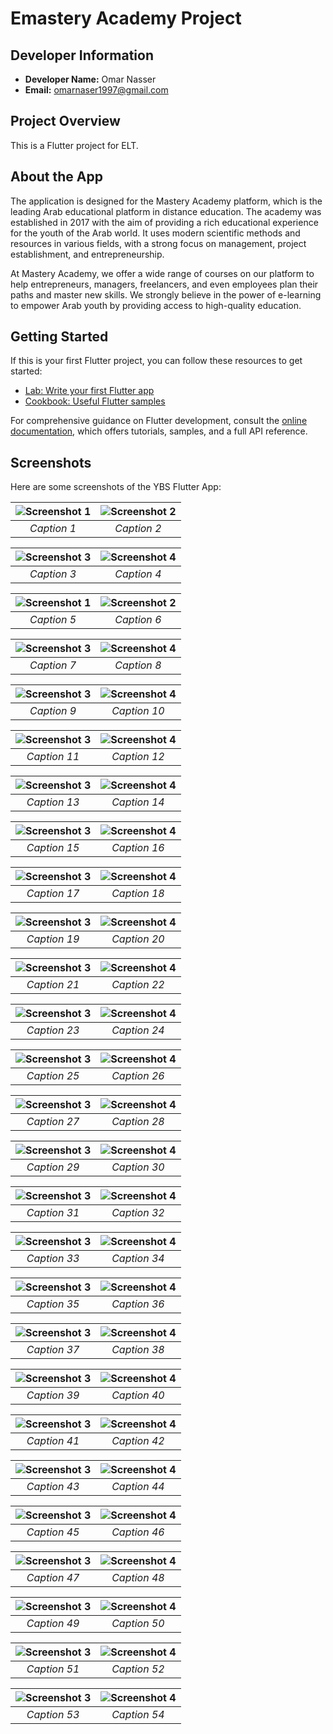 # Emastery Academy Project

## Developer Information
- **Developer Name:** Omar Nasser
- **Email:** omarnaser1997@gmail.com


## Project Overview
This is a Flutter project for ELT.

## About the App
The application is designed for the Mastery Academy platform, which is the leading Arab educational platform in distance education. The academy was established in 2017 with the aim of providing a rich educational experience for the youth of the Arab world. It uses modern scientific methods and resources in various fields, with a strong focus on management, project establishment, and entrepreneurship.

At Mastery Academy, we offer a wide range of courses on our platform to help entrepreneurs, managers, freelancers, and even employees plan their paths and master new skills. We strongly believe in the power of e-learning to empower Arab youth by providing access to high-quality education.

## Getting Started
If this is your first Flutter project, you can follow these resources to get started:
- [Lab: Write your first Flutter app](https://docs.flutter.dev/get-started/codelab)
- [Cookbook: Useful Flutter samples](https://docs.flutter.dev/cookbook)

For comprehensive guidance on Flutter development, consult the [online documentation](https://docs.flutter.dev/), which offers tutorials, samples, and a full API reference.

## Screenshots

Here are some screenshots of the YBS Flutter App:

| ![Screenshot 1](images/screenshot1.png) | ![Screenshot 2](images/screenshot2.png) |
| :-------------------------------------: | :-------------------------------------: |
|              *Caption 1*                |              *Caption 2*                |

| ![Screenshot 3](images/screenshot3.png) | ![Screenshot 4](images/screenshot4.png) |
| :-------------------------------------: | :-------------------------------------: |
|              *Caption 3*                |              *Caption 4*                |

| ![Screenshot 1](images/screenshot5.png) | ![Screenshot 2](images/screenshot6.png) |
|:---------------------------------------:|:---------------------------------------:|
|               *Caption 5*               |               *Caption 6*               |

| ![Screenshot 3](images/screenshot7.png) | ![Screenshot 4](images/screenshot8.png)  |
|:---------------------------------------:|:----------------------------------------:|
|               *Caption 7*               |               *Caption 8*                |

| ![Screenshot 3](images/screenshot9.png) | ![Screenshot 4](images/screenshot10.png) |
|:---------------------------------------:|:----------------------------------------:|
|               *Caption 9*               |               *Caption 10*               |

| ![Screenshot 3](images/screenshot11.png) | ![Screenshot 4](images/screenshot12.png) |
|:----------------------------------------:|:----------------------------------------:|
|               *Caption 11*               |               *Caption 12*               |

| ![Screenshot 3](images/screenshot13.png) | ![Screenshot 4](images/screenshot14.png) |
|:----------------------------------------:|:----------------------------------------:|
|               *Caption 13*               |               *Caption 14*               |

| ![Screenshot 3](images/screenshot15.png) | ![Screenshot 4](images/screenshot16.png) |
|:----------------------------------------:|:----------------------------------------:|
|               *Caption 15*               |               *Caption 16*               |

| ![Screenshot 3](images/screenshot17.png) | ![Screenshot 4](images/screenshot18.png) |
|:----------------------------------------:|:----------------------------------------:|
|               *Caption 17*               |               *Caption 18*               |

| ![Screenshot 3](images/screenshot19.png) | ![Screenshot 4](images/screenshot20.png) |
|:----------------------------------------:|:----------------------------------------:|
|               *Caption 19*               |               *Caption 20*               |

| ![Screenshot 3](images/screenshot21.png) | ![Screenshot 4](images/screenshot22.png) |
|:----------------------------------------:|:----------------------------------------:|
|               *Caption 21*               |               *Caption 22*               |

| ![Screenshot 3](images/screenshot23.png) | ![Screenshot 4](images/screenshot24.png) |
|:----------------------------------------:|:----------------------------------------:|
|               *Caption 23*               |               *Caption 24*               |

| ![Screenshot 3](images/screenshot25.png) | ![Screenshot 4](images/screenshot26.png) |
|:----------------------------------------:|:----------------------------------------:|
|               *Caption 25*               |               *Caption 26*               |

| ![Screenshot 3](images/screenshot27.png) | ![Screenshot 4](images/screenshot28.png) |
|:----------------------------------------:|:----------------------------------------:|
|               *Caption 27*               |               *Caption 28*               |

| ![Screenshot 3](images/screenshot29.png) | ![Screenshot 4](images/screenshot30.png) |
|:----------------------------------------:|:----------------------------------------:|
|               *Caption 29*               |               *Caption 30*               |

| ![Screenshot 3](images/screenshot31.png) | ![Screenshot 4](images/screenshot32.png) |
|:----------------------------------------:|:----------------------------------------:|
|               *Caption 31*               |               *Caption 32*               |

| ![Screenshot 3](images/screenshot33.png) | ![Screenshot 4](images/screenshot34.png) |
|:----------------------------------------:|:----------------------------------------:|
|               *Caption 33*               |               *Caption 34*               |

| ![Screenshot 3](images/screenshot35.png) | ![Screenshot 4](images/screenshot36.png) |
|:----------------------------------------:|:----------------------------------------:|
|               *Caption 35*               |               *Caption 36*               |

| ![Screenshot 3](images/screenshot37.png) | ![Screenshot 4](images/screenshot38.png) |
|:----------------------------------------:|:----------------------------------------:|
|               *Caption 37*               |               *Caption 38*               |

| ![Screenshot 3](images/screenshot39.png) | ![Screenshot 4](images/screenshot40.png) |
|:----------------------------------------:|:----------------------------------------:|
|               *Caption 39*               |               *Caption 40*               |

| ![Screenshot 3](images/screenshot41.png) | ![Screenshot 4](images/screenshot42.png) |
|:----------------------------------------:|:----------------------------------------:|
|               *Caption 41*               |               *Caption 42*               |

| ![Screenshot 3](images/screenshot43.png) | ![Screenshot 4](images/screenshot44.png) |
|:----------------------------------------:|:----------------------------------------:|
|               *Caption 43*               |               *Caption 44*               |

| ![Screenshot 3](images/screenshot45.png) | ![Screenshot 4](images/screenshot46.png) |
|:----------------------------------------:|:----------------------------------------:|
|               *Caption 45*               |               *Caption 46*               |

| ![Screenshot 3](images/screenshot47.png) | ![Screenshot 4](images/screenshot48.png) |
|:----------------------------------------:|:----------------------------------------:|
|               *Caption 47*               |               *Caption 48*               |

| ![Screenshot 3](images/screenshot49.png) | ![Screenshot 4](images/screenshot50.png) |
|:----------------------------------------:|:----------------------------------------:|
|               *Caption 49*               |               *Caption 50*               |

| ![Screenshot 3](images/screenshot51.png) | ![Screenshot 4](images/screenshot52.png) |
|:----------------------------------------:|:----------------------------------------:|
|               *Caption 51*               |               *Caption 52*               |

| ![Screenshot 3](images/screenshot53.png) | ![Screenshot 4](images/screenshot54.png) |
|:----------------------------------------:|:----------------------------------------:|
|               *Caption 53*               |               *Caption 54*               |
